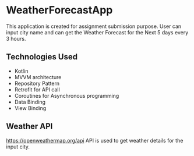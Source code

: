 # WeatherForecastApp
This application is created for assignment submission purpose. User can input city name and can get the Weather Forecast for the Next 5 days every 3 hours.

## Technologies Used
- Kotlin
- MVVM architecture
- Repository Pattern
- Retrofit for API call
- Coroutines for Asynchronous programming
- Data Binding
- View Binding

## Weather API
https://openweathermap.org/api API is used to get weather details for the input city.
